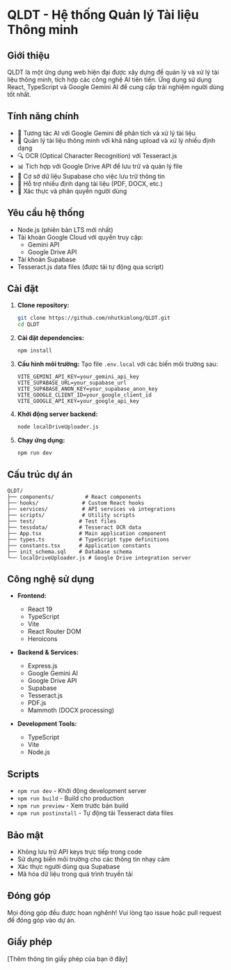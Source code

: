 # QLDT - Hệ thống Quản lý Tài liệu Thông minh

## Giới thiệu
QLDT là một ứng dụng web hiện đại được xây dựng để quản lý và xử lý tài liệu thông minh, tích hợp các công nghệ AI tiên tiến. Ứng dụng sử dụng React, TypeScript và Google Gemini AI để cung cấp trải nghiệm người dùng tốt nhất.

## Tính năng chính
- 🤖 Tương tác AI với Google Gemini để phân tích và xử lý tài liệu
- 📁 Quản lý tài liệu thông minh với khả năng upload và xử lý nhiều định dạng
- 🔍 OCR (Optical Character Recognition) với Tesseract.js
- 📊 Tích hợp với Google Drive API để lưu trữ và quản lý file
- 💾 Cơ sở dữ liệu Supabase cho việc lưu trữ thông tin
- 📝 Hỗ trợ nhiều định dạng tài liệu (PDF, DOCX, etc.)
- 🔐 Xác thực và phân quyền người dùng

## Yêu cầu hệ thống
- Node.js (phiên bản LTS mới nhất)
- Tài khoản Google Cloud với quyền truy cập:
  - Gemini API
  - Google Drive API
- Tài khoản Supabase
- Tesseract.js data files (được tải tự động qua script)

## Cài đặt

1. **Clone repository:**
   ```bash
   git clone https://github.com/nhutkimlong/QLDT.git
   cd QLDT
   ```

2. **Cài đặt dependencies:**
   ```bash
   npm install
   ```

3. **Cấu hình môi trường:**
   Tạo file `.env.local` với các biến môi trường sau:
   ```env
   VITE_GEMINI_API_KEY=your_gemini_api_key
   VITE_SUPABASE_URL=your_supabase_url
   VITE_SUPABASE_ANON_KEY=your_supabase_anon_key
   VITE_GOOGLE_CLIENT_ID=your_google_client_id
   VITE_GOOGLE_API_KEY=your_google_api_key
   ```

4. **Khởi động server backend:**
   ```bash
   node localDriveUploader.js
   ```

5. **Chạy ứng dụng:**
   ```bash
   npm run dev
   ```

## Cấu trúc dự án
```
QLDT/
├── components/          # React components
├── hooks/              # Custom React hooks
├── services/           # API services và integrations
├── scripts/            # Utility scripts
├── test/              # Test files
├── tessdata/          # Tesseract OCR data
├── App.tsx            # Main application component
├── types.ts           # TypeScript type definitions
├── constants.tsx      # Application constants
├── init_schema.sql    # Database schema
└── localDriveUploader.js # Google Drive integration server
```

## Công nghệ sử dụng
- **Frontend:**
  - React 19
  - TypeScript
  - Vite
  - React Router DOM
  - Heroicons

- **Backend & Services:**
  - Express.js
  - Google Gemini AI
  - Google Drive API
  - Supabase
  - Tesseract.js
  - PDF.js
  - Mammoth (DOCX processing)

- **Development Tools:**
  - TypeScript
  - Vite
  - Node.js

## Scripts
- `npm run dev` - Khởi động development server
- `npm run build` - Build cho production
- `npm run preview` - Xem trước bản build
- `npm run postinstall` - Tự động tải Tesseract data files

## Bảo mật
- Không lưu trữ API keys trực tiếp trong code
- Sử dụng biến môi trường cho các thông tin nhạy cảm
- Xác thực người dùng qua Supabase
- Mã hóa dữ liệu trong quá trình truyền tải

## Đóng góp
Mọi đóng góp đều được hoan nghênh! Vui lòng tạo issue hoặc pull request để đóng góp vào dự án.

## Giấy phép
[Thêm thông tin giấy phép của bạn ở đây]